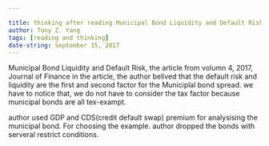 ```yaml
---

title: thinking after reading Municipal Bond Liquidity and Default Risk
author: Tony Z. Yang	
tags: [reading and thinking]
date-string: September 15, 2017
---
```


<p>
Municipal Bond Liquidity and Default Risk, the article from volumn 4, 2017, Journal of Finance
in the article, the author belived that the default risk and liquidity are the first and second factor for the Municiplal bond
spread. we have to notice that, we do not have to consider the tax factor because municipal bonds are all tex-exampt.

author used GDP and CDS(credit default swap) premium for analysising the municipal bond. For choosing the example. author dropped the bonds with serveral restrict conditions.






</p>

